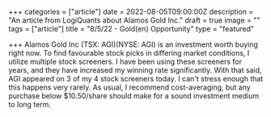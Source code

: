 +++
categories = ["article"]
date = 2022-08-05T09:00:00Z
description = "An article from LogiQuants about Alamos Gold Inc."
draft = true
image = ""
tags = ["article"]
title = "8/5/22 - Gold(en) Opportunity"
type = "featured"

+++
Alamos Gold Inc (TSX: AGI)(NYSE: AGI) is an investment worth buying right now. To find favourable stock picks in differing market conditions, I utilize multiple stock screeners. I have been using these screeners for years, and they have increased my winning rate significantly. With that said, AGI appeared on 3 of my 4 stock screeners today. I can't stress enough that this happens very rarely. As usual, I recommend cost-averaging, but any purchase below $10.50/share should make for a sound investment medium to long term.